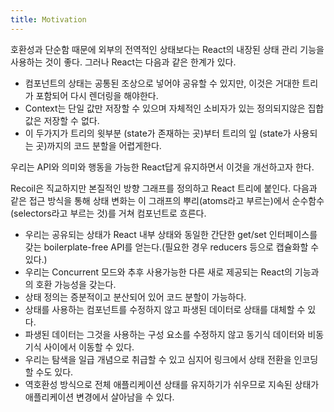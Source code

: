 ```yaml
---
title: Motivation
---
```


호환성과 단순함 때문에 외부의 전역적인 상태보다는 React의 내장된 상태 관리 기능을 사용하는 것이 좋다. 그러나 React는 다음과 같은 한계가 있다.

- 컴포넌트의 상태는 공통된 조상으로 넣어야 공유할 수 있지만, 이것은 거대한 트리가 포함되어 다시 렌더링을 해야한다.
- Context는 단일 값만 저장할 수 있으며 자체적인 소비자가 있는 정의되지않은 집합 값은 저장할 수 없다.
- 이 두가지가 트리의 윗부분 (state가 존재하는 곳)부터 트리의 잎 (state가 사용되는 곳)까지의 코드 분할을 어렵게한다.

우리는 API와 의미와 행동을 가능한 React답게 유지하면서 이것을 개선하고자 한다.

Recoil은 직교하지만 본질적인 방향 그래프를 정의하고 React 트리에 붙인다. 
다음과 같은 접근 방식을 통해 상태 변화는 이 그래프의 뿌리(atoms라고 부르는)에서 순수함수(selectors라고 부르는 것)를 거쳐 컴포넌트로 흐른다.

- 우리는 공유되는 상태가 React 내부 상태와 동일한 간단한 get/set 인터페이스를 갖는 boilerplate-free API를 얻는다.(필요한 경우 reducers 등으로 캡슐화할 수 있다.)
- 우리는 Concurrent 모드와 추후 사용가능한 다른 새로 제공되는 React의 기능과의 호환 가능성을 갖는다.
- 상태 정의는 증분적이고 분산되어 있어 코드 분할이 가능하다.
- 상태를 사용하는 컴포넌트를 수정하지 않고 파생된 데이터로 상태를 대체할 수 있다.
- 파생된 데이터는 그것을 사용하는 구성 요소를 수정하지 않고 동기식 데이터와 비동기식 사이에서 이동할 수 있다.
- 우리는 탐색을 일급 개념으로 취급할 수 있고 심지어 링크에서 상태 전환을 인코딩할 수도 있다.
- 역호환성 방식으로 전체 애플리케이션 상태를 유지하기가 쉬우므로 지속된 상태가 애플리케이션 변경에서 살아남을 수 있다.
